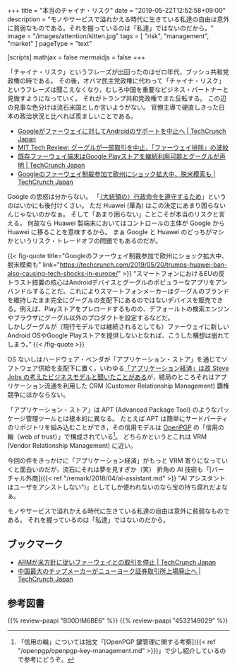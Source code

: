 +++
title = "本当のチャイナ・リスク"
date =  "2019-05-22T12:52:58+09:00"
description = "モノやサービスで溢れかえる時代に生きている私達の自由は意外に貧弱なものである。それを握っているのは「私達」ではないのだから。"
image = "/images/attention/kitten.jpg"
tags = [ "risk", "management", "market" ]
pageType = "text"

[scripts]
  mathjax = false
  mermaidjs = false
+++

「チャイナ・リスク」というフレーズが出回ったのはゼロ年代，ブッシュ共和党政権の時である。
その後，オバマ民主党政権に代わって「チャイナ・リスク」というフレーズは聞こえなくなり，むしろ中国を重要なビジネス・パートナーと見做すようになっていく。
それがトランプ共和党政権でまた反転する。
この辺の見事な色分けは流石米国としか言いようがない。
官僚主導で硬直しきった日本の政治状況と比べれば羨ましいことである。

- [Googleがファーウェイに対してAndroidのサポートを中止へ  |  TechCrunch Japan](https://techcrunch.com/2019/05/19/google-reportedly-suspends-select-business-with-huawei-following-u-s-ban/)
- [MIT Tech Review: グーグルが一部取引を中止、「ファーウェイ排除」の波紋](https://www.technologyreview.jp/nl/google-has-blocked-huawei-from-using-android-in-any-new-phones/)
- [既存ファーウェイ端末はGoogle Playストアを継続利用可能とグーグルが声明  |  TechCrunch Japan](https://techcrunch.com/2019/05/21/google-says-its-app-store-will-continue-to-work-for-existing-huawei-smartphone-owners/)
- [Googleのファーウェイ制裁参加で欧州にショック拡大中、脱米模索も  |  TechCrunch Japan](https://techcrunch.com/2019/05/20/trumps-huawei-ban-also-causing-tech-shocks-in-europe/)

Google の思惑は分からない。
「[（大統領の）行政命令を遵守するため](https://techcrunch.com/2019/05/20/trumps-huawei-ban-also-causing-tech-shocks-in-europe/ "Googleのファーウェイ制裁参加で欧州にショック拡大中、脱米模索も  |  TechCrunch Japan")」というのはいかにも後付けくさい。
ただ Huawei (華為) はこの決定にあまり困らないんじゃないのかなぁ。
そして「あまり困らない」ことこそが本当のリスクと言える。
何故なら Huawei 製端末においてはコントロールの主体が Google から Huawei に移ることを意味するから。
まぁ Google と Huawei のどっちがマシかというリスク・トレードオフの問題でもあるのだが。

{{< fig-quote title="Googleのファーウェイ制裁参加で欧州にショック拡大中、脱米模索も" link="https://techcrunch.com/2019/05/20/trumps-huawei-ban-also-causing-tech-shocks-in-europe/" >}}
<q>スマートフォンにおけるEUの反トラスト措置の核心はAndroidデバイスとグーグルのポピュラーなアプリをアンバンドルすることだ。これによりスマートフォンメーカーはグーグルのブランドを維持したまま完全にグーグルの支配下にあるのではないデバイスを販売できる。例えば、Playストアをプレロードするものの、デフォールトの検索エンジンやブラウザにグーグル以外のプロダクトを設定するなどだ。<br>
しかしグーグルが（現行モデルでは継続されるとしても）ファーウェイに新しいAndroid OSやGoogle Playストアを提供しないとなれば、こうした構想は崩れてしまう。</q>
{{< /fig-quote >}}

OS ないしはハードウェア・ベンダが「アプリケーション・ストア」を通じてソフトウェア供給を支配下に置く，いわゆる[「アプリケーション経済」は故 Steve Jobs の考えたビジネスモデルと聞いたことがある](https://japan.zdnet.com/article/35108430/ "「スティーブ・ジョブズがいなければセールスフォースはなかった」：ベニオフCEO - ZDNet Japan")が，結局のところそれはアプリケーション流通を利用した CRM (Customer Relationship Management) 覇権競争にほかならない。

「アプリケーション・ストア」は APT (Advanced Package Tool) のようなパッケージ管理ツールとは根本的に異なる。
たとえば APT は簡単にサードパーティのリポジトリを組み込むことができ，その信用モデルは [OpenPGP] の「信用の輪（web of trust）」で構成されている[^wot1]。
どちらかというとこれは VRM (Vendor Relationship Management) に近い。

[^wot1]: 「信用の輪」については拙文「[OpenPGP 鍵管理に関する考察]({{< ref "/openpgp/openpgp-key-management.md" >}})」で少し紹介しているので参考にどうぞ。

今回の件をきっかけに「アプリケーション経済」がもっと VRM 寄りになっていくと面白いのだが，流石にそれは夢を見すぎか（笑） 折角の AI 技術も「[バーチャル外商]({{< ref "/remark/2018/04/ai-assistant.md" >}} "AI アシスタントはユーザをアシストしない")」としてしか使われないのなら宝の持ち腐れだよなぁ。

モノやサービスで溢れかえる時代に生きている私達の自由は意外に貧弱なものである。
それを握っているのは「私達」ではないのだから。

## ブックマーク

- [ARMが米方針に従いファーウェイとの取引を停止  |  TechCrunch Japan](https://techcrunch.com/2019/05/23/arm-halts-huawei-relationship-following-us-ban/)
- [中国最大のチップメーカーがニューヨーク証券取引所上場廃止へ  |  TechCrunch Japan](https://techcrunch.com/2019/05/24/smic-nasdaq-delisting/)

[OpenPGP]: http://tools.ietf.org/html/rfc4880 "RFC 4880 - OpenPGP Message Format"

## 参考図書

{{% review-paapi "B00DIM6BE6" %}} <!-- インテンション・エコノミー -->
{{% review-paapi "4532149029" %}} <!-- クルートレイン宣言 -->
